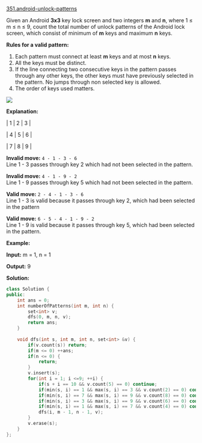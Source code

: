 [351.android-unlock-patterns](https://leetcode.com/problems/android-unlock-patterns/)  

Given an Android **3x3** key lock screen and two integers **m** and **n**, where 1 ≤ m ≤ n ≤ 9, count the total number of unlock patterns of the Android lock screen, which consist of minimum of **m** keys and maximum **n** keys.

**Rules for a valid pattern:**

1.  Each pattern must connect at least **m** keys and at most **n** keys.
2.  All the keys must be distinct.
3.  If the line connecting two consecutive keys in the pattern passes through any other keys, the other keys must have previously selected in the pattern. No jumps through non selected key is allowed.
4.  The order of keys used matters.

  
![](https://assets.leetcode.com/uploads/2018/10/12/android-unlock.png)

**Explanation:**

  
| 1 | 2 | 3 |
  
| 4 | 5 | 6 |
  
| 7 | 8 | 9 |

**Invalid move:** `4 - 1 - 3 - 6`  
Line 1 - 3 passes through key 2 which had not been selected in the pattern.

**Invalid move:** `4 - 1 - 9 - 2`  
Line 1 - 9 passes through key 5 which had not been selected in the pattern.

**Valid move:** `2 - 4 - 1 - 3 - 6`  
Line 1 - 3 is valid because it passes through key 2, which had been selected in the pattern

**Valid move:** `6 - 5 - 4 - 1 - 9 - 2`  
Line 1 - 9 is valid because it passes through key 5, which had been selected in the pattern.

**Example:**

  
**Input:** m = 1, n = 1
  
**Output:** 9  



**Solution:**  

```cpp
class Solution {
public:
    int ans = 0;
    int numberOfPatterns(int m, int n) {
        set<int> v;
        dfs(0, m, n, v);
        return ans;
    }
    
    void dfs(int s, int m, int n, set<int> &v) {
        if(v.count(s)) return;
        if(m <= 0) ++ans;
        if(n <= 0) {
            return;
        }
        v.insert(s);
        for(int i = 1; i <=9; ++i) {
            if(s + i == 10 && v.count(5) == 0) continue;
            if(min(s, i) == 1 && max(s, i) == 3 && v.count(2) == 0) continue;
            if(min(s, i) == 7 && max(s, i) == 9 && v.count(8) == 0) continue;
            if(min(s, i) == 3 && max(s, i) == 9 && v.count(6) == 0) continue;
            if(min(s, i) == 1 && max(s, i) == 7 && v.count(4) == 0) continue;
            dfs(i, m - 1, n - 1, v);
        }
        v.erase(s);
    }
};
```
      